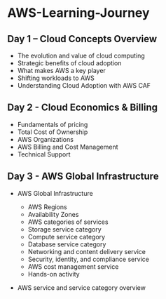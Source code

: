 # AWS-Learning-Journey

## Day 1 – Cloud Concepts Overview
 - The evolution and value of cloud computing
 - Strategic benefits of cloud adoption
 - What makes AWS a key player
 - Shifting workloads to AWS
 - Understanding Cloud Adoption with AWS CAF

## Day 2 - Cloud Economics & Billing 
 - Fundamentals of pricing
 - Total Cost of Ownership
 - AWS Organizations
 - AWS Billing and Cost Management
 - Technical Support

 ## Day 3 - AWS Global Infrastructure
 - AWS Global Infrastructure
      - AWS Regions
      - Availability Zones
      - AWS categories of services
      - Storage service category
      - Compute service category
      - Database service category
      - Networking and content delivery service
      - Security, identity, and compliance service
      - AWS cost management service
      - Hands-on activity
   
 - AWS service and service category overview
